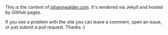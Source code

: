 This is the content of [johannwalder.com](https://johannwalder.com). It's rendered via Jekyll and hosted by GitHub pages. 

If you see a problem with the site you can leave a comment, open an issue, or just submit a pull request. Thanks :)